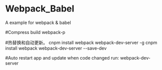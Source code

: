# Webpack_Babel
A example for webpack &amp; babel

#Compress build
webpack-p

#热替换和自动更新。
cnpm install webpack webpack-dev-server -g
cnpm install webpack webpack-dev-server --save-dev

#Auto restart app and update when code changed
run: webpack-dev-server

